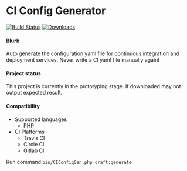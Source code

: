 # CI Config Generator

[![Build Status](https://img.shields.io/travis/kerrialn/ci-config-generator/master.svg?style=flat-square)](https://travis-ci.org/kerrialn/ci-config-generator)
[![Downloads](https://img.shields.io/packagist/dt/kerrialn/ci-config-generator.svg?style=flat-square)](https://packagist.org/packages/kerrialn/ci-config-generator)

#### Blurb 
Auto generate the configuration yaml file for continuous integration and deployment services. Never write a CI yaml file manually again!

#### Project status 
This project is currently in the prototyping stage. If downloaded may not output expected result.  


#### Compatibility

- Supported languages
    - PHP  
- CI Platforms
    - Travis CI
    - Circle CI
    - Gitlab CI

Run command `bin/CIConfigGen.php craft:generate`